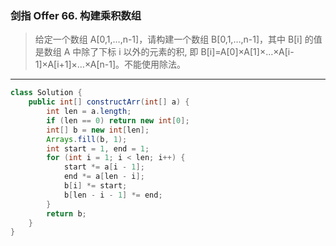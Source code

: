 ### 剑指 Offer 66. 构建乘积数组

>给定一个数组 A[0,1,…,n-1]，请构建一个数组 B[0,1,…,n-1]，其中 B[i] 的值是数组 A 中除了下标 i 以外的元素的积, 即 B[i]=A[0]×A[1]×…×A[i-1]×A[i+1]×…×A[n-1]。不能使用除法。
***
```java
class Solution {
    public int[] constructArr(int[] a) {
        int len = a.length;
        if (len == 0) return new int[0];
        int[] b = new int[len];
        Arrays.fill(b, 1);
        int start = 1, end = 1;
        for (int i = 1; i < len; i++) {
            start *= a[i - 1];
            end *= a[len - i];
            b[i] *= start;
            b[len - i - 1] *= end;
        }
        return b;
    }
}
```